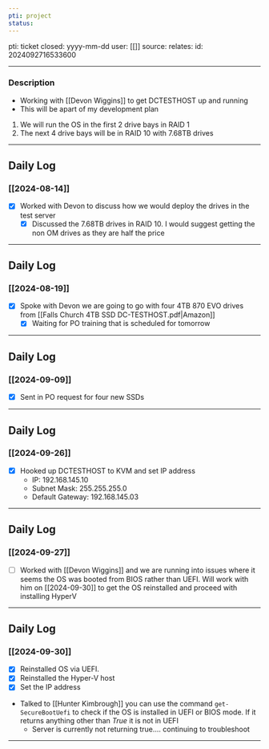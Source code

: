 ```yaml
---
pti: project
status:
---
```

pti: ticket 
closed: yyyy-mm-dd
user: [[]]
source: 
relates: 
id: 2024092716533600

---
### Description
- Working with [[Devon Wiggins]] to get DCTESTHOST up and running
- This will be apart of my development plan

1. We will run the OS in the first 2 drive bays in RAID 1
2. The next 4 drive bays will be in RAID 10 with 7.68TB drives

---
## Daily Log
### [[2024-08-14]]
- [x] Worked with Devon to discuss how we would deploy the drives in the test server
	- [x] Discussed the 7.68TB drives in RAID 10. I would suggest getting the non OM drives as they are half the price
---
## Daily Log
### [[2024-08-19]]
- [x] Spoke with Devon we are going to go with four 4TB 870 EVO drives from [[Falls Church 4TB SSD DC-TESTHOST.pdf|Amazon]]
    - [x] Waiting for PO training that is scheduled for tomorrow
---
## Daily Log
### [[2024-09-09]]
- [x] Sent in PO request for four new SSDs
---
## Daily Log
### [[2024-09-26]]
- [x] Hooked up DCTESTHOST to KVM and set IP address
	- IP: 192.168.145.10
	- Subnet Mask: 255.255.255.0
	- Default Gateway: 192.168.145.03
---
## Daily Log
### [[2024-09-27]]
- [ ] Worked with [[Devon Wiggins]] and we are running into issues where it seems the OS was booted from BIOS rather than UEFI. Will work with him on [[2024-09-30]] to get the OS reinstalled and proceed with installing HyperV
---
## Daily Log
### [[2024-09-30]]
- [x] Reinstalled OS via UEFI.
- [x] Reinstalled the Hyper-V host 
- [x] Set the IP address
- Talked to [[Hunter Kimbrough]] you can use the command ``get-SecureBootUefi`` to check if the OS is installed in UEFI or BIOS mode. If it returns anything other than *True* it is not in UEFI
	- Server is currently not returning true.... continuing to troubleshoot
---








